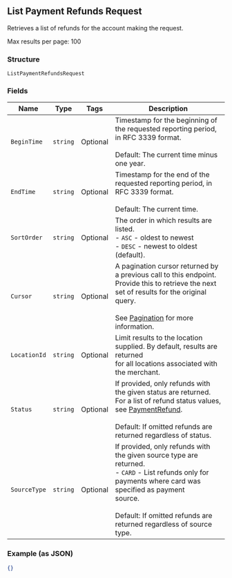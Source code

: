 ## List Payment Refunds Request

Retrieves a list of refunds for the account making the request.

Max results per page: 100

### Structure

`ListPaymentRefundsRequest`

### Fields

| Name | Type | Tags | Description |
|  --- | --- | --- | --- |
| `BeginTime` | `string` | Optional | Timestamp for the beginning of the requested reporting period, in RFC 3339 format.<br><br>Default: The current time minus one year. |
| `EndTime` | `string` | Optional | Timestamp for the end of the requested reporting period, in RFC 3339 format.<br><br>Default: The current time. |
| `SortOrder` | `string` | Optional | The order in which results are listed.<br>- `ASC` - oldest to newest<br>- `DESC` - newest to oldest (default). |
| `Cursor` | `string` | Optional | A pagination cursor returned by a previous call to this endpoint.<br>Provide this to retrieve the next set of results for the original query.<br><br>See [Pagination](https://developer.squareup.com/docs/basics/api101/pagination) for more information. |
| `LocationId` | `string` | Optional | Limit results to the location supplied. By default, results are returned<br>for all locations associated with the merchant. |
| `Status` | `string` | Optional | If provided, only refunds with the given status are returned.<br>For a list of refund status values, see [PaymentRefund](#type-paymentrefund).<br><br>Default: If omitted refunds are returned regardless of status. |
| `SourceType` | `string` | Optional | If provided, only refunds with the given source type are returned.<br>- `CARD` - List refunds only for payments where card was specified as payment<br>source.<br><br>Default: If omitted refunds are returned regardless of source type. |

### Example (as JSON)

```json
{}
```

